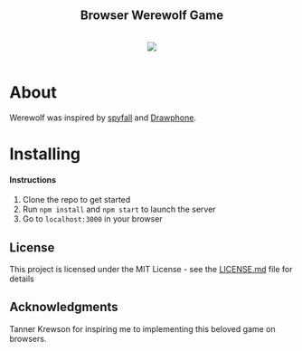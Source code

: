 <div align="center">
  <br>
  <h2>
    Browser Werewolf Game
  </h2>
  <br>
  <img src="http://static1.squarespace.com/static/532a4886e4b0e5f755112794/t/5840712ab8a79b24536d6471/1480618284514/15178192_1454250567936490_238894783888087143_n.png?format=1000w"/>
</div>
<br>


# About
Werewolf was inspired by [spyfall](https://github.com/evanbrumley/spyfall) and [Drawphone](https://github.com/tannerkrewson/drawphone/).

# Installing
#### Instructions
1. Clone the repo to get started
2. Run `npm install` and `npm start` to launch the server
3. Go to `localhost:3000` in your browser

## License
This project is licensed under the MIT License - see the [LICENSE.md](LICENSE.md) file for details

## Acknowledgments
Tanner Krewson for inspiring me to implementing this beloved game on browsers.
